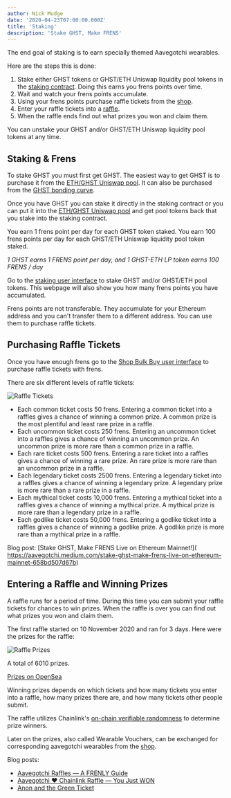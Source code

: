 ```yaml
---
author: Nick Mudge
date: '2020-04-23T07:00:00.000Z'
title: 'Staking'
description: 'Stake GHST, Make FRENS'
---
```


The end goal of staking is to earn specially themed Aavegotchi wearables.

Here are the steps this is done:

1. Stake either GHST tokens or GHST/ETH Uniswap liquidity pool tokens in the [staking contract](https://aavegotchi.com/stake). Doing this earns you frens points over time.
1. Wait and watch your frens points accumulate.
1. Using your frens points purchase raffle tickets from the [shop](https://aavegotchi.com/shop).
1. Enter your raffle tickets into a [raffle](https://aavegotchi.com/raffle).
1. When the raffle ends find out what prizes you won and claim them.

You can unstake your GHST and/or GHST/ETH Uniswap liquidity pool tokens at any time.


## Staking & Frens

To stake GHST you must first get GHST.  The easiest way to get GHST is to purchase it from the [ETH/GHST Uniswap pool](https://app.uniswap.org/#/swap?inputCurrency=0x3f382dbd960e3a9bbceae22651e88158d2791550&outputCurrency=ETH). It can also be purchased from the [GHST bonding curve](https://aavegotchi.com/curve).

Once you have GHST you can stake it directly in the staking contract or you can put it into the [ETH/GHST Uniswap pool](https://app.uniswap.org/#/add/0x3f382dbd960e3a9bbceae22651e88158d2791550/ETH) and get pool tokens back that you stake into the staking contract.

You earn 1 frens point per day for each GHST token staked. You earn 100 frens points per day for each GHST/ETH Uniswap liquidity pool token staked.

*1 GHST earns 1 FRENS point per day, and 1 GHST-ETH LP token earns 100 FRENS / day*

Go to the [staking user interface](https://aavegotchi.com/stake-mainnet) to stake GHST and/or GHST/ETH pool tokens.  This webpage will also show you how many frens points you have accumulated.

Frens points are not transferable. They accumulate for your Ethereum address and you can't transfer them to a different address. You can use them to purchase raffle tickets.

## Purchasing Raffle Tickets

Once you have enough frens go to the [Shop Bulk Buy user interface](https://aavegotchi.com/bulk-buy) to purchase raffle tickets with frens.

There are six different levels of raffle tickets:

![Raffle Tickets](/staking/raffletickets.png)

- Each common ticket costs 50 frens. Entering a common ticket into a raffles gives a chance of winning a common prize. A common prize is the most plentiful and least rare prize in a raffle.
- Each uncommon ticket costs 250 frens. Entering an uncommon ticket into a raffles gives a chance of winning an uncommon prize. An uncommon prize is more rare than a common prize in a raffle.
- Each rare ticket costs 500 frens. Entering a rare ticket into a raffles gives a chance of winning a rare prize. An rare prize is more rare than an uncommon prize in a raffle.
- Each legendary ticket costs 2500 frens. Entering a legendary ticket into a raffles gives a chance of winning a legendary prize. A legendary prize is more rare than a rare prize in a raffle.
- Each mythical ticket costs 10,000 frens. Entering a mythical ticket into a raffles gives a chance of winning a mythical prize. A mythical prize is more rare than a legendary prize in a raffle.
- Each godlike ticket costs 50,000 frens. Entering a godlike ticket into a raffles gives a chance of winning a godlike prize. A godlike prize is more rare than a mythical prize in a raffle.

Blog post: \[Stake GHST, Make FRENS Live on Ethereum Mainnet!\]( https://aavegotchi.medium.com/stake-ghst-make-frens-live-on-ethereum-mainnet-658bd507d67b)


## Entering a Raffle and Winning Prizes

A raffle runs for a period of time. During this time you can submit your raffle tickets for chances to win prizes. When the raffle is over you can find out what prizes you won and claim them.

The first raffle started on 10 November 2020 and ran for 3 days. Here were the prizes for the raffle:

![Raffle Prizes](/staking/prizes.png)

A total of 6010 prizes.

[Prizes on OpenSea](https://opensea.io/activity/aavegotchi-wearable-vouchers)

Winning prizes depends on which tickets and how many tickets you enter into a raffle, how many prizes there are, and how many tickets other people submit.

The raffle utilizes Chainlink's [on-chain verifiable randomness](https://blog.chain.link/verifiable-random-functions-vrf-random-number-generation-rng-feature/) to determine prize winners.

Later on the prizes, also called Wearable Vouchers, can be exchanged for corresponding aavegotchi wearables from the [shop](https://aavegotchi.com/shop).

Blog posts:
- [Aavegotchi Raffles — A FRENLY Guide](https://aavegotchi.medium.com/aavegotchi-raffles-a-frenly-guide-66f624c9bc60)
- [Aavegotchi ❤ Chainlink Raffle — You Just WON](https://aavegotchi.medium.com/aavegotchi-chainlink-raffle-you-just-won-af87712f1018)
- [Anon and the Green Ticket](https://aavegotchi.medium.com/anon-and-the-green-ticket-5776969b3a69)



